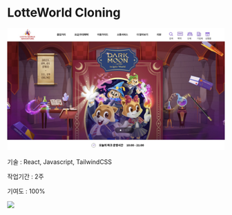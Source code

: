 <h1>LotteWorld Cloning</h1>
<a href="https://lottecloning.vercel.app/" target="_blank"><img src="/public/Screenshot 2023-11-10 at 1.07.40 AM.jpeg" alt="preview"></a>
<p>기술 : React, Javascript, TailwindCSS</p>
<p>작업기간 : 2주</p>
<p>기여도 : 100%</p>
<a href="https://lottecloning.vercel.app/" target="_blank"><img src="https://img.shields.io/badge/LotteWorld-DA1F26?style=flat-square&logo=vercel&logoColor=white"/></a>

